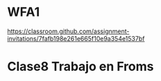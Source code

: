 # WFA1

https://classroom.github.com/assignment-invitations/7fafb198e261e665f10e9a354e1537bf
# Clase8 Trabajo en Froms
